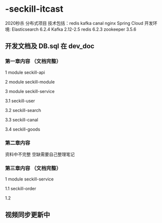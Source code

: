 # -seckill-itcast
2020秒杀  分布式项目 技术包括：redis kafka canal nginx Spring Cloud
开发环境: Elasticsearch 6.2.4 Kafka 2.12-2.5 redis 6.2.3 zookeeper 3.5.6
##  开发文档及 DB.sql  在 dev_doc
### 第一章内容  （文档完整）
  1 module seckill-api
   
  2 module seckill-module
  
  3 module seckill-service
    
   3.1 seckill-user  
   
   3.2 seckill-search
   
   3.3 seckill-canal
   
   3.4 seckill-goods
### 第二章内容  
   资料中不完整  空缺需要自己整理笔记
### 第三章内容 （文档完整） 
 1 module seckill-service 
 
  1.1 seckill-order
  
  1.2 
  
##  视频同步更新中 